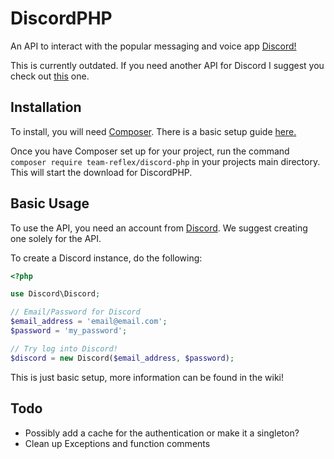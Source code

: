 # DiscordPHP

An API to interact with the popular messaging and voice app [Discord!](http://discordapp.com)

This is currently outdated. If you need another API for Discord I suggest you check out [this](https://github.com/Cleanse/discord-php/) one.

## Installation

To install, you will need [Composer](http://getcomposer.org). There is a basic setup guide [here.](https://getcomposer.org/doc/00-intro.md)

Once you have Composer set up for your project, run the command `composer require team-reflex/discord-php` in your projects main directory. This will start the download for DiscordPHP.

## Basic Usage

To use the API, you need an account from [Discord](http://discordapp.com). We suggest creating one solely for the API.

To create a Discord instance, do the following:
```php
<?php

use Discord\Discord;

// Email/Password for Discord
$email_address = 'email@email.com';
$password = 'my_password';

// Try log into Discord!
$discord = new Discord($email_address, $password);
```

This is just basic setup, more information can be found in the wiki!

## Todo
- Possibly add a cache for the authentication or make it a singleton?
- Clean up Exceptions and function comments
